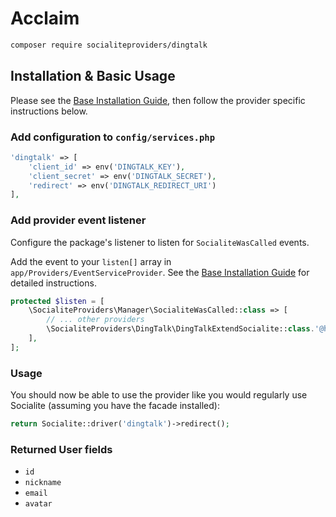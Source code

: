# Acclaim

```bash
composer require socialiteproviders/dingtalk
```

## Installation & Basic Usage

Please see the [Base Installation Guide](https://socialiteproviders.com/usage/), then follow the provider specific instructions below.

### Add configuration to `config/services.php`

```php
'dingtalk' => [
    'client_id' => env('DINGTALK_KEY'),
    'client_secret' => env('DINGTALK_SECRET'),
    'redirect' => env('DINGTALK_REDIRECT_URI')
],
```

### Add provider event listener

Configure the package's listener to listen for `SocialiteWasCalled` events.

Add the event to your `listen[]` array in `app/Providers/EventServiceProvider`. See the [Base Installation Guide](https://socialiteproviders.com/usage/) for detailed instructions.

```php
protected $listen = [
    \SocialiteProviders\Manager\SocialiteWasCalled::class => [
        // ... other providers
        \SocialiteProviders\DingTalk\DingTalkExtendSocialite::class.'@handle',
    ],
];
```

### Usage

You should now be able to use the provider like you would regularly use Socialite (assuming you have the facade installed):

```php
return Socialite::driver('dingtalk')->redirect();
```

### Returned User fields

- ``id``
- ``nickname``
- ``email``
- ``avatar``
